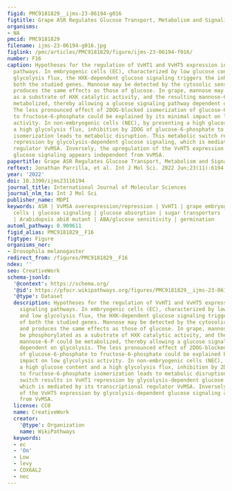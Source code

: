```yaml
---
figid: PMC9181829__ijms-23-06194-g016
figtitle: Grape ASR Regulates Glucose Transport, Metabolism and Signaling
organisms:
- NA
pmcid: PMC9181829
filename: ijms-23-06194-g016.jpg
figlink: /pmc/articles/PMC9181829/figure/ijms-23-06194-f016/
number: F16
caption: Hypotheses for the regulation of VvHT1 and VvHT5 expression in glucose signaling
  pathways. In embryogenic cells (EC), characterized by low glucose content and low
  glycolysis flux, the HXK-dependent glucose signaling triggers the inhibition of
  both the studied genes. Mannose may be detected by the cytosolic sensor HXK, and
  produces the same effects as those of glucose. In grape, mannose may also be phosphorylated
  as a substrate of HXK catalytic activity, and the resulting mannose-6-P could be
  metabolized, thereby allowing a glucose signaling pathway dependent on glycolysis.
  The less pronounced effect of 2DOG-blocked isomerization of glucose-6-phosphate
  to fructose-6-phosphate could be explained by its minimal impact on low glycolysis
  activity. In non-embryogenic cells (NEC), by presenting a high glucose content and
  a high glycolysis flux, inhibition by 2DOG of glucose-6-phosphate to fructose-6-phosphate
  isomerization leads to metabolic disruption. This metabolic switch results in VvHT1
  repression by glycolysis-dependent glucose signaling, which is mediated by its transcriptional
  regulator VvMSA. Inversely, the upregulation of the VvHT5 expression by glycolysis-dependent
  glucose signaling appears independent from VvMSA.
papertitle: Grape ASR Regulates Glucose Transport, Metabolism and Signaling.
reftext: Jonathan Parrilla, et al. Int J Mol Sci. 2022 Jun;23(11):6194.
year: '2022'
doi: 10.3390/ijms23116194
journal_title: International Journal of Molecular Sciences
journal_nlm_ta: Int J Mol Sci
publisher_name: MDPI
keywords: ASR | VvMSA overexpression/repression | VvHT1 | grape embryogenic and non-embryogenic
  cells | glucose signaling | glucose absorption | sugar transporters | central metabolism
  | Arabidopsis abi8 mutant | ABA/glucose sensitivity | germination
automl_pathway: 0.909611
figid_alias: PMC9181829__F16
figtype: Figure
organisms_ner:
- Drosophila melanogaster
redirect_from: /figures/PMC9181829__F16
ndex: ''
seo: CreativeWork
schema-jsonld:
  '@context': https://schema.org/
  '@id': https://pfocr.wikipathways.org/figures/PMC9181829__ijms-23-06194-g016.html
  '@type': Dataset
  description: Hypotheses for the regulation of VvHT1 and VvHT5 expression in glucose
    signaling pathways. In embryogenic cells (EC), characterized by low glucose content
    and low glycolysis flux, the HXK-dependent glucose signaling triggers the inhibition
    of both the studied genes. Mannose may be detected by the cytosolic sensor HXK,
    and produces the same effects as those of glucose. In grape, mannose may also
    be phosphorylated as a substrate of HXK catalytic activity, and the resulting
    mannose-6-P could be metabolized, thereby allowing a glucose signaling pathway
    dependent on glycolysis. The less pronounced effect of 2DOG-blocked isomerization
    of glucose-6-phosphate to fructose-6-phosphate could be explained by its minimal
    impact on low glycolysis activity. In non-embryogenic cells (NEC), by presenting
    a high glucose content and a high glycolysis flux, inhibition by 2DOG of glucose-6-phosphate
    to fructose-6-phosphate isomerization leads to metabolic disruption. This metabolic
    switch results in VvHT1 repression by glycolysis-dependent glucose signaling,
    which is mediated by its transcriptional regulator VvMSA. Inversely, the upregulation
    of the VvHT5 expression by glycolysis-dependent glucose signaling appears independent
    from VvMSA.
  license: CC0
  name: CreativeWork
  creator:
    '@type': Organization
    name: WikiPathways
  keywords:
  - ec
  - 'On'
  - Low
  - levy
  - COX6AL2
  - nec
---
```

